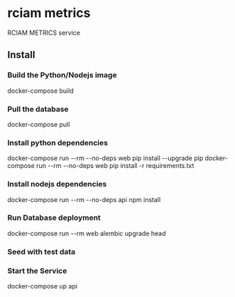 # rciam metrics
RCIAM METRICS service

## Install

### Build the Python/Nodejs image
docker-compose build

### Pull the database
docker-compose pull

### Install python dependencies
docker-compose run --rm --no-deps web pip install --upgrade pip
docker-compose run --rm --no-deps web pip install -r requirements.txt

### Install nodejs dependencies
docker-compose run --rm --no-deps api npm install

### Run Database deployment
[//]: # (docker-compose run --rm web alembic revision --autogenerate -m 'Initial Migration')
docker-compose run --rm web alembic upgrade head

### Seed with test data

[//]: # (docker-compose run --rm web python app/seed.py)

### Start the Service
docker-compose up api